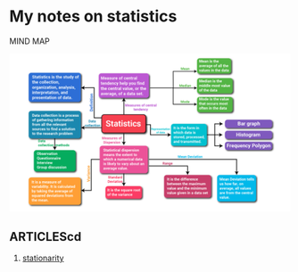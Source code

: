# My notes on statistics 


MIND MAP

![](docs/mind_map.jpeg)


## ARTICLEScd

1. [stationarity](stationarity.md)